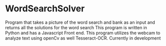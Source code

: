 # WordSearchSolver
Program that takes a picture of the word search and bank as an input and returns all the solutions for the word search
This program is written in Python and has a Javascript Front end. 
This program utilizes the webcam to analyze text using openCv as well Tesseract-OCR.
Currently in development
